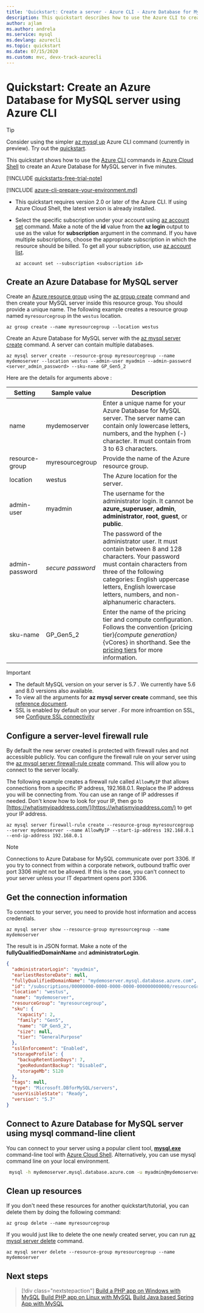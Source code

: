 ```yaml
---
title: 'Quickstart: Create a server - Azure CLI - Azure Database for MySQL'
description: This quickstart describes how to use the Azure CLI to create an Azure Database for MySQL server in an Azure resource group.
author: ajlam
ms.author: andrela
ms.service: mysql
ms.devlang: azurecli
ms.topic: quickstart
ms.date: 07/15/2020
ms.custom: mvc, devx-track-azurecli
---
```


# Quickstart: Create an Azure Database for MySQL server using Azure CLI

> [!TIP]
> Consider using the simpler [az mysql up](/cli/azure/ext/db-up/mysql#ext-db-up-az-mysql-up) Azure CLI command (currently in preview). Try out the [quickstart](./quickstart-create-server-up-azure-cli.md).

This quickstart shows how to use the [Azure CLI](https://docs.microsoft.com/cli/azure/get-started-with-azure-cli) commands in [Azure Cloud Shell](https://shell.azure.com) to create an Azure Database for MySQL server in five minutes. 

[!INCLUDE [quickstarts-free-trial-note](../../includes/quickstarts-free-trial-note.md)]

[!INCLUDE [azure-cli-prepare-your-environment.md](../../includes/azure-cli-prepare-your-environment.md)]

 - This quickstart requires version 2.0 or later of the Azure CLI. If using Azure Cloud Shell, the latest version is already installed.

 - Select the specific subscription under your account using [az account set](/cli/azure/account) command. Make a note of the **id** value from the **az login** output to use as the value for **subscription** argument in the command. If you have multiple subscriptions, choose the appropriate subscription in which the resource should be billed. To get all your subscription, use [az account list](https://docs.microsoft.com/cli/azure/account?view=azure-cli-latest#az-account-list).

   ```azurecli
   az account set --subscription <subscription id>
   ```

## Create an Azure Database for MySQL server
Create an [Azure resource group](../azure-resource-manager/management/overview.md) using the [az group create](/cli/azure/group) command and then create your MySQL server inside this resource group. You should provide a unique name. The following example creates a resource group named `myresourcegroup` in the `westus` location.

```azurecli-interactive
az group create --name myresourcegroup --location westus
```

Create an Azure Database for MySQL server with the [az mysql server create](/cli/azure/mysql/server#az-mysql-server-create) command. A server can contain multiple databases.

```azurecli
az mysql server create --resource-group myresourcegroup --name mydemoserver --location westus --admin-user myadmin --admin-password <server_admin_password> --sku-name GP_Gen5_2 
```

Here are the details for arguments above : 

**Setting** | **Sample value** | **Description**
---|---|---
name | mydemoserver | Enter a unique name for your Azure Database for MySQL server. The server name can contain only lowercase letters, numbers, and the hyphen (-) character. It must contain from 3 to 63 characters.
resource-group | myresourcegroup | Provide the name of the Azure resource group.
location | westus | The Azure location for the server.
admin-user | myadmin | The username for the administrator login. It cannot be **azure_superuser**, **admin**, **administrator**, **root**, **guest**, or **public**.
admin-password | *secure password* | The password of the administrator user. It must contain between 8 and 128 characters. Your password must contain characters from three of the following categories: English uppercase letters, English lowercase letters, numbers, and non-alphanumeric characters.
sku-name|GP_Gen5_2|Enter the name of the pricing tier and compute configuration. Follows the convention {pricing tier}_{compute generation}_{vCores} in shorthand. See the [pricing tiers](./concepts-pricing-tiers.md) for more information.

>[!IMPORTANT] 
>- The default MySQL version on your server is 5.7 . We currently have 5.6 and 8.0 versions also available.
>- To view all the arguments for **az mysql server create** command, see this [reference document](/cli/azure/mysql/server#az-mysql-server-create).
>- SSL is enabled by default on your server . For more infroamtion on SSL, see [Configure SSL connectivity](howto-configure-ssl.md)

## Configure a server-level firewall rule 
By default the new server created is protected with firewall rules and not accessible publicly. You can configure the firewall rule on your server using the [az mysql server firewall-rule create](/cli/azure/mysql/server/firewall-rule) command. This will allow you to connect to the server locally.

The following example creates a firewall rule called `AllowMyIP` that allows connections from a specific IP address, 192.168.0.1. Replace the IP address you will be connecting from. You can use an range of IP addresses if needed. Don't know how to look for your IP, then go to [https://whatismyipaddress.com/](https://whatismyipaddress.com/) to get your IP address.

```azurecli-interactive
az mysql server firewall-rule create --resource-group myresourcegroup --server mydemoserver --name AllowMyIP --start-ip-address 192.168.0.1 --end-ip-address 192.168.0.1
```

> [!NOTE]
> Connections to Azure Database for MySQL communicate over port 3306. If you try to connect from within a corporate network, outbound traffic over port 3306 might not be allowed. If this is the case, you can't connect to your server unless your IT department opens port 3306.

## Get the connection information

To connect to your server, you need to provide host information and access credentials.

```azurecli-interactive
az mysql server show --resource-group myresourcegroup --name mydemoserver
```

The result is in JSON format. Make a note of the **fullyQualifiedDomainName** and **administratorLogin**.
```json
{
  "administratorLogin": "myadmin",
  "earliestRestoreDate": null,
  "fullyQualifiedDomainName": "mydemoserver.mysql.database.azure.com",
  "id": "/subscriptions/00000000-0000-0000-0000-000000000000/resourceGroups/myresourcegroup/providers/Microsoft.DBforMySQL/servers/mydemoserver",
  "location": "westus",
  "name": "mydemoserver",
  "resourceGroup": "myresourcegroup",
  "sku": {
    "capacity": 2,
    "family": "Gen5",
    "name": "GP_Gen5_2",
    "size": null,
    "tier": "GeneralPurpose"
  },
  "sslEnforcement": "Enabled",
  "storageProfile": {
    "backupRetentionDays": 7,
    "geoRedundantBackup": "Disabled",
    "storageMb": 5120
  },
  "tags": null,
  "type": "Microsoft.DBforMySQL/servers",
  "userVisibleState": "Ready",
  "version": "5.7"
}
```

## Connect to Azure Database for MySQL server using mysql command-line client
You can connect to your server using a popular client tool, **[mysql.exe](https://dev.mysql.com/downloads/)** command-line tool with [Azure Cloud Shell](../cloud-shell/overview.md). Alternatively, you can use mysql command line on your local environment.
```bash
 mysql -h mydemoserver.mysql.database.azure.com -u myadmin@mydemoserver -p
```

## Clean up resources
If you don't need these resources for another quickstart/tutorial, you can delete them by doing the following command: 

```azurecli-interactive
az group delete --name myresourcegroup
```

If you would just like to delete the one newly created server, you can run [az mysql server delete](/cli/azure/mysql/server#az-mysql-server-delete) command.

```azurecli-interactive
az mysql server delete --resource-group myresourcegroup --name mydemoserver
```

## Next steps

> [!div class="nextstepaction"]
>[Build a PHP app on Windows with MySQL](../app-service/tutorial-php-mysql-app.md)
>[Build PHP app on Linux with MySQL](../app-service/tutorial-php-mysql-app.md?pivots=platform-linux%253fpivots%253dplatform-linux)
>[Build Java based Spring App with MySQL](/azure/developer/java/spring-framework/spring-app-service-e2e?tabs=bash)